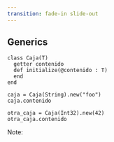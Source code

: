 ```yaml
---
transition: fade-in slide-out
---
```


## Generics

```playground
class Caja(T)
  getter contenido
  def initialize(@contenido : T)
  end
end

caja = Caja(String).new("foo")
caja.contenido

otra_caja = Caja(Int32).new(42)
otra_caja.contenido
```

Note:
